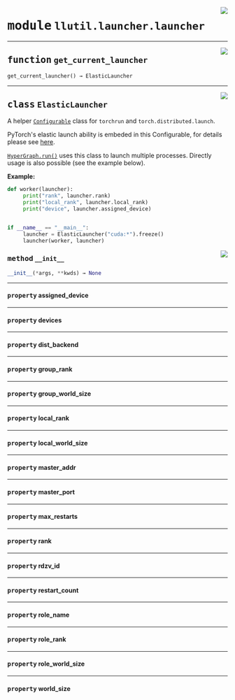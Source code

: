 <!-- markdownlint-disable -->

<a href="https://github.com/tjyuyao/ice-learn/blob/main/ice/llutil/launcher/launcher.py#L0"><img align="right" style="float:right;" src="https://img.shields.io/badge/-source-cccccc?style=flat-square"></a>

# <kbd>module</kbd> `llutil.launcher.launcher`







---

<a href="https://github.com/tjyuyao/ice-learn/blob/main/ice/llutil/launcher/launcher.py#L92"><img align="right" style="float:right;" src="https://img.shields.io/badge/-source-cccccc?style=flat-square"></a>

## <kbd>function</kbd> `get_current_launcher`

```python
get_current_launcher() → ElasticLauncher
```








---

<a href="https://github.com/tjyuyao/ice-learn/blob/main/ice/llutil/launcher/launcher.py#L120"><img align="right" style="float:right;" src="https://img.shields.io/badge/-source-cccccc?style=flat-square"></a>

## <kbd>class</kbd> `ElasticLauncher`
A helper [`Configurable`](./llutil.config.md#class-configurable) class for `torchrun` and `torch.distributed.launch`.


PyTorch's elastic launch ability is embeded in this Configurable, for details please see [here](https://pytorch.org/docs/stable/elastic/run.html).


[`HyperGraph.run()`](./core.hypergraph.md#method-run) uses this class to launch multiple processes. Directly usage is also possible (see the example below).


**Example:**


```python
def worker(launcher):
     print("rank", launcher.rank)
     print("local_rank", launcher.local_rank)
     print("device", launcher.assigned_device)


if __name__ == "__main__":
     launcher = ElasticLauncher("cuda:*").freeze()
     launcher(worker, launcher)
```




<a href="https://github.com/tjyuyao/ice-learn/blob/main/ice/llutil/launcher/launcher.py#L204"><img align="right" style="float:right;" src="https://img.shields.io/badge/-source-cccccc?style=flat-square"></a>

### <kbd>method</kbd> `__init__`

```python
__init__(*args, **kwds) → None
```








---

#### <kbd>property</kbd> assigned_device







---

#### <kbd>property</kbd> devices







---

#### <kbd>property</kbd> dist_backend







---

#### <kbd>property</kbd> group_rank







---

#### <kbd>property</kbd> group_world_size







---

#### <kbd>property</kbd> local_rank







---

#### <kbd>property</kbd> local_world_size







---

#### <kbd>property</kbd> master_addr







---

#### <kbd>property</kbd> master_port







---

#### <kbd>property</kbd> max_restarts







---

#### <kbd>property</kbd> rank







---

#### <kbd>property</kbd> rdzv_id







---

#### <kbd>property</kbd> restart_count







---

#### <kbd>property</kbd> role_name







---

#### <kbd>property</kbd> role_rank







---

#### <kbd>property</kbd> role_world_size







---

#### <kbd>property</kbd> world_size










